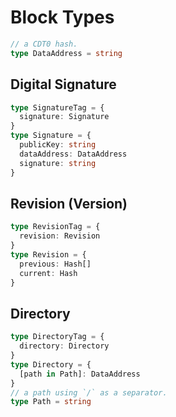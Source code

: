 # Block Types

```ts
// a CDT0 hash.
type DataAddress = string
```

## Digital Signature

```ts
type SignatureTag = {
  signature: Signature
}
type Signature = {
  publicKey: string
  dataAddress: DataAddress
  signature: string 
}
```

## Revision (Version)

```ts
type RevisionTag = {
  revision: Revision
}
type Revision = {
  previous: Hash[]
  current: Hash
}
```

## Directory

```ts
type DirectoryTag = {
  directory: Directory
}
type Directory = {
  [path in Path]: DataAddress 
}
// a path using `/` as a separator.
type Path = string
```
